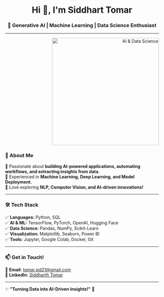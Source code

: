 <h1 align="center">Hi 👋, I'm Siddhart Tomar</h1>
<h3 align="center">🚀 Generative AI | Machine Learning | Data Science Enthusiast</h3>

---

<p align="right">
  <img src="https://media3.giphy.com/media/v1.Y2lkPTc5MGI3NjExOGZ4bzFmcWlpNmh0cnZraXB0MzJ2MDY1ajFsZDlmdTZlejNhZWYzNSZlcD12MV9pbnRlcm5hbF9naWZfYnlfaWQmY3Q9Zw/LaVp0AyqR5bGsC5Cbm/giphy.webp" width="350" alt="AI & Data Science">
</p>

### 🚀 About Me
🔹 Passionate about **building AI-powered applications, automating workflows, and extracting insights from data.**  
🔹 Experienced in **Machine Learning, Deep Learning, and Model Deployment.**  
🔹 Love exploring **NLP, Computer Vision, and AI-driven innovations!**  

---

### 🛠️ Tech Stack  
✅ **Languages:** Python, SQL  
✅ **AI & ML:** TensorFlow, PyTorch, OpenAI, Hugging Face  
✅ **Data Science:** Pandas, NumPy, Scikit-Learn  
✅ **Visualization:** Matplotlib, Seaborn, Power BI  
✅ **Tools:** Jupyter, Google Colab, Docker, Git  

---

### 📫 Get in Touch!  
📩 **Email:** [tomar.sid21@gmail.com](mailto:tomar.sid21@gmail.com)  
🔗 **LinkedIn:** [Siddharth Tomar](https://www.linkedin.com/in/siddharth-tomar-6267471ba/)  

---

✨ **"Turning Data into AI-Driven Insights!"** 🚀  
